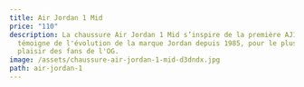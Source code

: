 ```yaml
---
title: Air Jordan 1 Mid
price: "110"
description: La chaussure Air Jordan 1 Mid s’inspire de la première AJ1 et
  témoigne de l'évolution de la marque Jordan depuis 1985, pour le plus grand
  plaisir des fans de l'OG.
image: /assets/chaussure-air-jordan-1-mid-d3dndx.jpg
path: air-jordan-1
---
```

